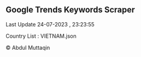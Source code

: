 

## Google Trends Keywords Scraper 
 
Last Update 24-07-2023 , 23:23:55

Country List :
VIETNAM.json



© Abdul Muttaqin 
